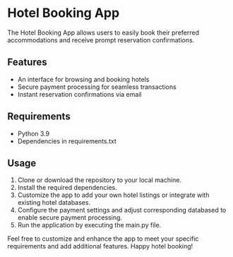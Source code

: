 # Hotel Booking App

The Hotel Booking App allows users to easily book their preferred accommodations and receive prompt reservation confirmations.

## Features
- An interface for browsing and booking hotels
- Secure payment processing for seamless transactions
- Instant reservation confirmations via email

## Requirements
- Python 3.9
- Dependencies in requirements.txt

## Usage
1. Clone or download the repository to your local machine.
2. Install the required dependencies.
3. Customize the app to add your own hotel listings or integrate with existing hotel databases.
4. Configure the payment settings and adjust corresponding databased to enable secure payment processing.
5. Run the application by executing the main.py file.

Feel free to customize and enhance the app to meet your specific requirements and add additional features. Happy hotel booking!


